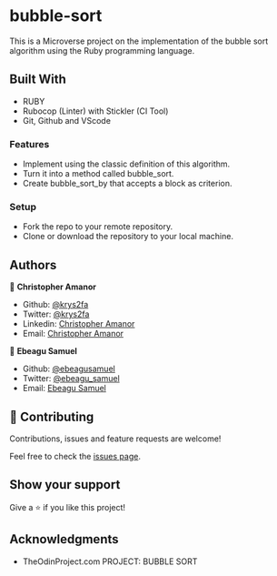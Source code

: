 # bubble-sort
This is a Microverse project on the implementation of the bubble sort algorithm using the Ruby programming language.

## Built With

- RUBY
- Rubocop (Linter) with Stickler (CI Tool)
- Git, Github and VScode

### Features

- Implement using the classic definition of this algorithm.
- Turn it into a method called bubble_sort.
- Create bubble_sort_by that accepts a block as criterion.

### Setup

- Fork the repo to your remote repository.
- Clone or download the repository to your local machine.

## Authors

👤 **Christopher Amanor**

- Github: [@krys2fa](https://github.com/krys2fa)
- Twitter: [@krys2fa](https://twitter.com/krys2fa)
- Linkedin: [Christopher Amanor](https://www.linkedin.com/in/christopher-amanor-81a7b93b/)
- Email: [Christopher Amanor](mailto:christopher.k.amanor@gmail.com)

👤 **Ebeagu Samuel**

- Github: [@ebeagusamuel](https://github.com/ebeagusamuel)
- Twitter: [@ebeagu_samuel](https://twitter.com/ebeagu_samuel)
- Email: [Ebeagu Samuel](mailto:samuelebeagu@gmail.com)

## 🤝 Contributing

Contributions, issues and feature requests are welcome!

Feel free to check the [issues page](https://github.com/evansinho/Bubble_sort/issues).

## Show your support

Give a ⭐️ if you like this project!

## Acknowledgments

- TheOdinProject.com PROJECT: BUBBLE SORT
